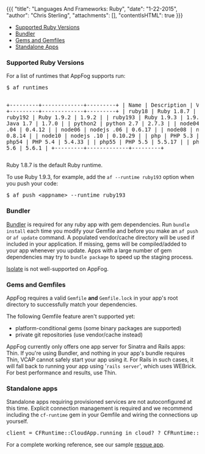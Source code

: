 {{{
  "title": "Languages And Frameworks: Ruby",
  "date": "1-22-2015",
  "author": "Chris Sterling",
  "attachments": [],
  "contentIsHTML": true
}}}

<ul>
<li><a href="#rubyversions">Supported Ruby Versions</a></li>
<li><a href="#bundler">Bundler</a></li>
<li><a href="#gems">Gems and Gemfiles</a></li>
<li><a href="#standalone-ruby">Standalone Apps</a></li>
</ul>
<h3 id="rubyversions">Supported Ruby Versions</h3>
<p>For a list of runtimes that AppFog supports run:</p>
<pre>$ af runtimes

+---------+-------------+---------+
| Name    | Description | Version |
+---------+-------------+---------+
| ruby18  | Ruby 1.8.7  | 1.8.7   |
| ruby192 | Ruby 1.9.2  | 1.9.2   |
| ruby193 | Ruby 1.9.3  | 1.9.3   |
| java    | Java 1.7    | 1.7.0   |
| python2 | python 2.7  | 2.7.3   |
| node04  | nodejs .04  | 0.4.12  |
| node06  | nodejs .06  | 0.6.17  |
| node08  | nodejs .08  | 0.8.14  |
| node10  | nodejs .10  | 0.10.29 |
| php     | PHP 5.3     | 5.3.10  |
| php54   | PHP 5.4     | 5.4.33  |
| php55   | PHP 5.5     | 5.5.17  |
| php56   | PHP 5.6     | 5.6.1   |
+---------+-------------+---------+
</pre>
<p>Ruby 1.8.7 is the default Ruby runtime.</p>
<p>To use Ruby 1.9.3, for example, add the <code>af --runtime ruby193</code> option when you push your code:</p>
<pre>$ af push &lt;appname&gt; --runtime ruby193
</pre>
<h3 id="bundler">Bundler</h3>
<p><a href="http://gembundler.com/">Bundler</a> is required for any ruby app with gem dependencies. Run <code>bundle install</code> each time you modify your Gemfile and before you make an <code>af push</code> or <code>af update</code> command. A populated vendor/cache directory will be used if included in your application. If missing, gems will be compiled/added to your app whenever you update. Apps with a large number of gem dependencies may try to <code>bundle package</code> to speed up the staging process.</p>
<p><a href="https://github.com/jbarnette/isolate">Isolate</a> is not well-supported on AppFog.</p>
<h3 id="gems">Gems and Gemfiles</h3>
<p>AppFog requires a valid <code>Gemfile</code> <strong>and</strong> <code>Gemfile.lock</code> in your app's root directory to successfully match your dependencies.</p>
<p>The following Gemfile feature aren't supported yet:</p>
<ul>
<li>platform-conditional gems (some binary packages are supported)</li>
<li>private git repositories (use vendor/cache instead)</li>
</ul>
<p>AppFog currently only offers one app server for Sinatra and Rails apps: Thin. If you're using Bundler, and nothing in your app's bundle requires Thin, VCAP cannot safely start your app using it. For Rails in such cases, it will fall back to running your app using '<code>rails server</code>', which uses WEBrick. For best performance and results, use Thin.</p>
<h3 id="standalone-ruby">Standalone apps</h3>
<p>Standalone apps requiring provisioned services are not autoconfigured at this time. Explicit connection management is required and we recommend including the <code>cf-runtime</code> gem in your Gemfile and wiring the connections up yourself.</p>
<pre>client = CFRuntime::CloudApp.running_in_cloud? ? CFRuntime::RedisClient.create : Redis.new
</pre>
<p>For a complete working reference, see our sample <a href="https://github.com/appfog/af-ruby-resque">resque app</a>.</p>
